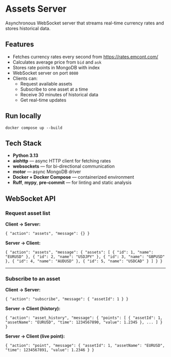 # Assets Server

Asynchronous WebSocket server that streams real-time currency rates and stores historical data.

## Features

- Fetches currency rates every second from https://rates.emcont.com/
- Calculates average price from `bid` and `ask`
- Stores rate points in MongoDB with index
- WebSocket server on port `8080`
- Clients can:
  - Request available assets
  - Subscribe to one asset at a time
  - Receive 30 minutes of historical data
  - Get real-time updates

## Run locally
`docker compose up --build`

## Tech Stack

- **Python 3.13**
- **aiohttp** — async HTTP client for fetching rates
- **websockets** — for bi-directional communication
- **motor** — async MongoDB driver
- **Docker + Docker Compose** — containerized environment
- **Ruff**, **mypy**, **pre-commit** — for linting and static analysis

## WebSocket API

### Request asset list

**Client → Server:**

```
{ "action": "assets", "message": {} }
```

**Server → Client:**

```
{ "action": "assets", "message": { "assets": [ { "id": 1, "name": "EURUSD" }, { "id": 2, "name": "USDJPY" }, { "id": 3, "name": "GBPUSD" }, { "id": 4, "name": "AUDUSD" }, { "id": 5, "name": "USDCAD" } ] } }
```

---

### Subscribe to an asset

**Client → Server:**

```
{ "action": "subscribe", "message": { "assetId": 1 } }
```

**Server → Client (history):**
```
{ "action": "asset_history", "message": { "points": [ { "assetId": 1, "assetName": "EURUSD", "time": 1234567890, "value": 1.2345 }, ... ] } }
```

**Server → Client (live point):**
```
{ "action": "point", "message": { "assetId": 1, "assetName": "EURUSD", "time": 1234567891, "value": 1.2346 } }
```